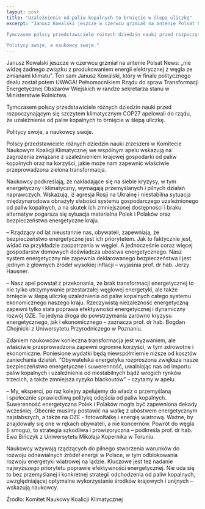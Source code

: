 ```yaml
---
layout: post
title: "Uzależnienie od paliw kopalnych to brnięcie w ślepą uliczkę"
excerpt: "Janusz Kowalski jeszcze w czerwcu grzmiał na antenie Polsat News: „nie widzę żadnego związku z produkowaniem energii elektrycznej z węgla ze zmianami klimatu”. Ten sam Janusz Kowalski, który w finale politycznego dealu został potem UWAGA! Pełnomocnikiem Rządu do spraw Transformacji Energetycznej Obszarów Wiejskich w randze sekretarza stanu w Ministerstwie Rolnictwa.

Tymczasem polscy przedstawiciele różnych dziedzin nauki przed rozpoczynającym się szczytem klimatycznym COP27 apelowali do rządu, że uzależnienie od paliw kopalnych to brnięcie w ślepą uliczkę.

Politycy swoje, a naukowcy swoje."
---
```


Janusz Kowalski jeszcze w czerwcu grzmiał na antenie Polsat News: „nie widzę żadnego związku z produkowaniem energii elektrycznej z węgla ze zmianami klimatu”. Ten sam Janusz Kowalski, który w finale politycznego dealu został potem UWAGA! Pełnomocnikiem Rządu do spraw Transformacji Energetycznej Obszarów Wiejskich w randze sekretarza stanu w Ministerstwie Rolnictwa.

Tymczasem polscy przedstawiciele różnych dziedzin nauki przed rozpoczynającym się szczytem klimatycznym COP27 apelowali do rządu, że uzależnienie od paliw kopalnych to brnięcie w ślepą uliczkę.

Politycy swoje, a naukowcy swoje.

Polscy przedstawiciele różnych dziedzin nauki zrzeszeni w Komitecie Naukowym Koalicji Klimatycznej we wspólnym apelu wskazują na zagrożenia związane z uzależnieniem krajowej gospodarki od paliw kopalnych oraz na korzyści, jakie może nam zapewnić właściwie przeprowadzona zielona transformacja.

Naukowcy podkreślają, że nakładające się na siebie kryzysy, w tym energetyczny i klimatyczny, wymagają przemyślanych i pilnych działań naprawczych. Wskazują, iż agresja Rosji na Ukrainę i niestabilna sytuacja międzynarodowa obnażyły ​​słabości systemu gospodarczego uzależnionego od paliw kopalnych, a na skutek ich zmniejszonej dostępności i braku alternatyw pogarsza się sytuacja materialna Polek i Polaków oraz bezpieczeństwo energetyczne kraju.

– Rządzący od lat nieustannie nas, obywateli, zapewniają, że bezpieczeństwo energetyczne jest ich priorytetem. Jak to faktycznie jest, widać na przykładzie zaopatrzenia w węgiel. A jednocześnie coraz więcej gospodarstw domowych doświadcza ubóstwa energetycznego. Nasz system energetyczny nie zapewnia deklarowanego bezpieczeństwa i jest jednym z głównych źródeł wysokiej inflacji – wyjaśnia prof. dr hab. Jerzy Hausner.

– Nasz apel powstał z przekonania, że brak transformacji energetycznej to nie tylko utrzymywanie przestarzałej węglowej energetyki, ale także brnięcie w ślepą uliczkę uzależnienia od paliw kopalnych całego systemu ekonomicznego naszego kraju. Rzeczywistą niezależność energetyczną zapewni tylko stała poprawa efektywności energetycznej i dynamiczny rozwój OZE. To jedyna droga do powstrzymania zarówno kryzysu energetycznego, jak i ekonomicznego – zaznacza prof. dr hab. Bogdan Chojnicki z Uniwersytetu Przyrodniczego w Poznaniu.

Zdaniem naukowców konieczna transformacja jest wyzwaniem, ale właściwie przeprowadzona zapewni ogromne korzyści, w tym zdrowotne i ekonomiczne. Poniesione wydatki będą niewspółmiernie niższe od kosztów zaniechania działań. “Obywatelska energetyka rozproszona zwiększa nasze bezpieczeństwo energetyczne i suwerenność, uwalniając nas od importu paliw kopalnych i uzależnienia od niestabilnych bądź wrogich rynków trzecich, a także zmniejsza ryzyko blackoutów” – czytamy w apelu.

– My, eksperci, po raz kolejny apelujemy do władz o przemyślaną i społecznie sprawiedliwą politykę odejścia od paliw kopalnych. Suwerenność energetyczna Polek i Polaków mogła być zapewniona dekady wcześniej. Obecnie musimy postawić na walkę z ubóstwem energetycznym najsłabszych, a także na OZE - fotowoltaikę i energię wiatrową. Ważne, by znajdowały się one w rękach obywateli, a nie koncernów. Powrót do węgla (i smogu), to strategia szkodliwa i prowizoryczna – podkreśla prof. dr hab. Ewa Bińczyk z Uniwersytetu Mikołaja Kopernika w Toruniu.

Naukowcy wzywają rządzących do pilnego stworzenia warunków do rozwoju odnawialnych źródeł energii w Polsce, w tym odblokowania rozwoju energetyki wiatrowej na lądzie. Kluczowe jest też nadanie najwyższego priorytetu poprawie efektywności energetycznej. Nie uda się to bez przemyślanej i konkretnej strategii odchodzenia od paliw kopalnych, uwzględniającej optymalne wykorzystanie środków krajowych i unijnych – wskazują naukowcy.

Źródło: Komitet Naukowy Koalicji Klimatycznej
